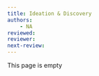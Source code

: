 ```yaml
---
title: Ideation & Discovery
authors: 
    - NA
reviewed: 
reviewer: 
next-review: 
---
```


This page is empty